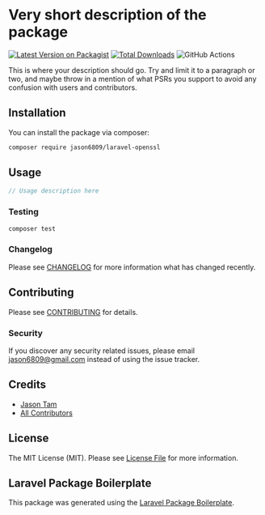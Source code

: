 # Very short description of the package

[![Latest Version on Packagist](https://img.shields.io/packagist/v/jason6809/laravel-openssl.svg?style=flat-square)](https://packagist.org/packages/jason6809/laravel-openssl)
[![Total Downloads](https://img.shields.io/packagist/dt/jason6809/laravel-openssl.svg?style=flat-square)](https://packagist.org/packages/jason6809/laravel-openssl)
![GitHub Actions](https://github.com/jason6809/laravel-openssl/actions/workflows/main.yml/badge.svg)

This is where your description should go. Try and limit it to a paragraph or two, and maybe throw in a mention of what PSRs you support to avoid any confusion with users and contributors.

## Installation

You can install the package via composer:

```bash
composer require jason6809/laravel-openssl
```

## Usage

```php
// Usage description here
```

### Testing

```bash
composer test
```

### Changelog

Please see [CHANGELOG](CHANGELOG.md) for more information what has changed recently.

## Contributing

Please see [CONTRIBUTING](CONTRIBUTING.md) for details.

### Security

If you discover any security related issues, please email jason6809@gmail.com instead of using the issue tracker.

## Credits

-   [Jason Tam](https://github.com/jason6809)
-   [All Contributors](../../contributors)

## License

The MIT License (MIT). Please see [License File](LICENSE.md) for more information.

## Laravel Package Boilerplate

This package was generated using the [Laravel Package Boilerplate](https://laravelpackageboilerplate.com).
